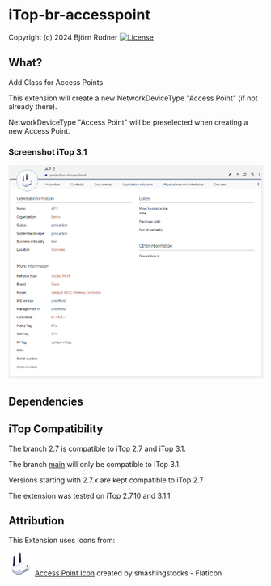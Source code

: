 # iTop-br-accesspoint

Copyright (c) 2024 Björn Rudner
[![License](https://img.shields.io/github/license/rudnerbjoern/iTop-br-accesspoint)](https://github.com/rudnerbjoern/iTop-br-accesspoint/blob/main/LICENSE)

## What?

Add Class for Access Points

This extension will create a new NetworkDeviceType "Access Point" (if not already there).

NetworkDeviceType "Access Point" will be preselected when creating a new Access Point.

### Screenshot iTop 3.1

![Access Point iTop 3.1.1](Screenshots/AccessPoint_iTop3.1.png)

## Dependencies

## iTop Compatibility

The branch [2.7](https://github.com/rudnerbjoern/iTop-br-accesspoint/tree/itop/2.7) is compatible to iTop 2.7 and iTop 3.1.

The branch [main](https://github.com/rudnerbjoern/iTop-br-accesspoint/tree/main) will only be compatible to iTop 3.1.

Versions starting with 2.7.x are kept compatible to iTop 2.7

The extension was tested on iTop 2.7.10 and 3.1.1

## Attribution

This Extension uses Icons from:

![Access Point Icon](br-accesspoint/images/wifi-router.png) [Access Point Icon](https://www.flaticon.com/free-icons/access-point) created by smashingstocks - Flaticon

